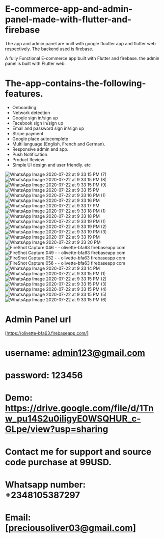 # E-commerce-app-and-admin-panel-made-with-flutter-and-firebase
The app and admin panel are built with google fluutter app and flutter web respectively. The backend used is firebase.

A fully Functional E-commerce app built with Flutter and firebase. the admin panel is built with Flutter web.
# The-app-contains-the-following-features.
* Onboarding
* Network detection
* Google sign in/sign up
* Facebook sign in/sign up
* Email and password sign in/sign up
* Stripe payment
* Google place autocomplete
* Multi language (English, French and German).
* Responsive admin and app.
* Push Notification.
* Product Review
* Simple UI design and user friendly. etc


![WhatsApp Image 2020-07-22 at 9 33 15 PM (7)](https://user-images.githubusercontent.com/43072734/88264045-03a42700-ccc3-11ea-85ca-ec6993d9c6cd.jpeg)
![WhatsApp Image 2020-07-22 at 9 33 15 PM (8)](https://user-images.githubusercontent.com/43072734/88264073-11f24300-ccc3-11ea-8321-caab27b44723.jpeg)
![WhatsApp Image 2020-07-22 at 9 33 15 PM (9)](https://user-images.githubusercontent.com/43072734/88264087-19195100-ccc3-11ea-8d70-f81412a34650.jpeg)
![WhatsApp Image 2020-07-22 at 9 33 15 PM](https://user-images.githubusercontent.com/43072734/88264107-20d8f580-ccc3-11ea-83e2-6d9c6c707243.jpeg)
![WhatsApp Image 2020-07-22 at 9 33 16 PM (1)](https://user-images.githubusercontent.com/43072734/88264143-31896b80-ccc3-11ea-809c-660f2fc07a67.jpeg)
![WhatsApp Image 2020-07-22 at 9 33 16 PM](https://user-images.githubusercontent.com/43072734/88264187-42d27800-ccc3-11ea-8b21-d5cde7e5a1ad.jpeg)
![WhatsApp Image 2020-07-22 at 9 33 17 PM](https://user-images.githubusercontent.com/43072734/88264202-4a921c80-ccc3-11ea-9106-3220a6ecd22a.jpeg)
![WhatsApp Image 2020-07-22 at 9 33 18 PM (1)](https://user-images.githubusercontent.com/43072734/88264218-4fef6700-ccc3-11ea-838c-c64ade3209ff.jpeg)
![WhatsApp Image 2020-07-22 at 9 33 18 PM](https://user-images.githubusercontent.com/43072734/88264274-672e5480-ccc3-11ea-9b26-2d34ff777ba9.jpeg)
![WhatsApp Image 2020-07-22 at 9 33 19 PM (1)](https://user-images.githubusercontent.com/43072734/88264285-6c8b9f00-ccc3-11ea-8184-2547fbc7fc1b.jpeg)
![WhatsApp Image 2020-07-22 at 9 33 19 PM (2)](https://user-images.githubusercontent.com/43072734/88264288-6dbccc00-ccc3-11ea-8e33-146762aa1676.jpeg)
![WhatsApp Image 2020-07-22 at 9 33 19 PM (3)](https://user-images.githubusercontent.com/43072734/88264292-6e556280-ccc3-11ea-9e77-61ac7860b490.jpeg)
![WhatsApp Image 2020-07-22 at 9 33 19 PM](https://user-images.githubusercontent.com/43072734/88264304-731a1680-ccc3-11ea-97c7-a489575172cd.jpeg)
![WhatsApp Image 2020-07-22 at 9 33 20 PM](https://user-images.githubusercontent.com/43072734/88264307-73b2ad00-ccc3-11ea-8242-e74b5d2109f4.jpeg)
![FireShot Capture 046 -  - olivette-bfa63 firebaseapp com](https://user-images.githubusercontent.com/43072734/88264309-757c7080-ccc3-11ea-8579-fe4c5f0d7e97.png)
![FireShot Capture 049 -  - olivette-bfa63 firebaseapp com](https://user-images.githubusercontent.com/43072734/88264370-8dec8b00-ccc3-11ea-8ccd-9cb8a30ff870.png)
![FireShot Capture 052 -  - olivette-bfa63 firebaseapp com](https://user-images.githubusercontent.com/43072734/88264392-9644c600-ccc3-11ea-8c37-3b2e3de1d221.png)
![FireShot Capture 056 -  - olivette-bfa63 firebaseapp com](https://user-images.githubusercontent.com/43072734/88264402-99d84d00-ccc3-11ea-8a65-d80f79a84731.png)
![WhatsApp Image 2020-07-22 at 9 33 14 PM](https://user-images.githubusercontent.com/43072734/88264404-9a70e380-ccc3-11ea-817e-ce4362ab2af5.jpeg)
![WhatsApp Image 2020-07-22 at 9 33 15 PM (1)](https://user-images.githubusercontent.com/43072734/88264419-9fce2e00-ccc3-11ea-9a1f-efa1e7d7429c.jpeg)
![WhatsApp Image 2020-07-22 at 9 33 15 PM (2)](https://user-images.githubusercontent.com/43072734/88264434-a52b7880-ccc3-11ea-98ea-47766ca8c50f.jpeg)
![WhatsApp Image 2020-07-22 at 9 33 15 PM (3)](https://user-images.githubusercontent.com/43072734/88264435-a5c40f00-ccc3-11ea-80e3-27d3d265a3ae.jpeg)
![WhatsApp Image 2020-07-22 at 9 33 15 PM (4)](https://user-images.githubusercontent.com/43072734/88264440-a8beff80-ccc3-11ea-9f09-b9f2e3cf6d90.jpeg)
![WhatsApp Image 2020-07-22 at 9 33 15 PM (5)](https://user-images.githubusercontent.com/43072734/88264453-ae1c4a00-ccc3-11ea-92c9-6bfbb9af570e.jpeg)
![WhatsApp Image 2020-07-22 at 9 33 15 PM (6)](https://user-images.githubusercontent.com/43072734/88264467-b4aac180-ccc3-11ea-9761-eb9ac61460aa.jpeg)

# Admin Panel url
[https://olivette-bfa63.firebaseapp.com/]

# username: admin123@gmail.com
# password: 123456
# Demo: https://drive.google.com/file/d/1Tnw_pu14S2u0iIigyE0WSQHUR_c-GLpe/view?usp=sharing
# Contact me for support and source code purchase at 99USD.

# Whatsapp number: +2348105387297
# Email: [preciousoliver03@gmail.com]





























